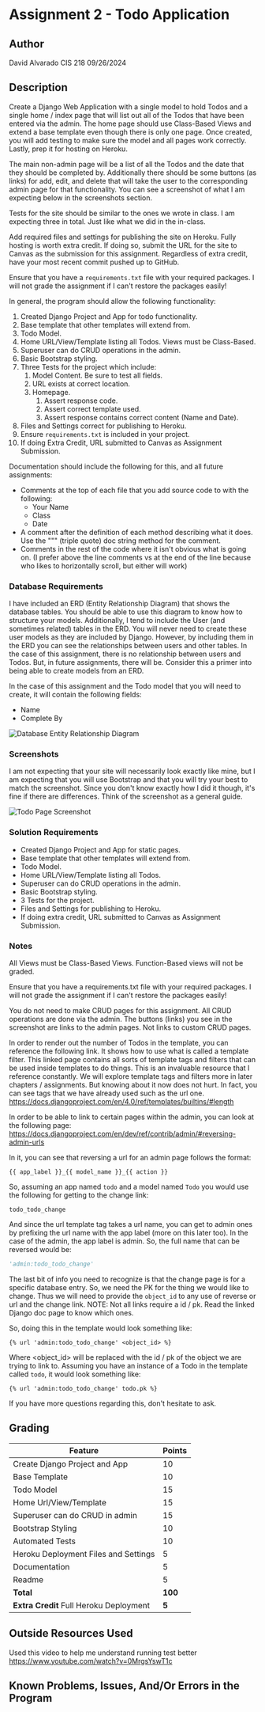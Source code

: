 # Assignment 2 - Todo Application

## Author
David Alvarado
CIS 218
09/26/2024

## Description

Create a Django Web Application with a single model to hold Todos and a single home / index page that will list out all of the Todos that have been entered via the admin. The home page should use Class-Based Views and extend a base template even though there is only one page. Once created, you will add testing to make sure the model and all pages work correctly. Lastly, prep it for hosting on Heroku.

The main non-admin page will be a list of all the Todos and the date that they should be completed by. Additionally there should be some buttons (as links) for add, edit, and delete that will take the user to the corresponding admin page for that functionality. You can see a screenshot of what I am expecting below in the screenshots section.

Tests for the site should be similar to the ones we wrote in class. I am expecting three in total. Just like what we did in the in-class.

Add required files and settings for publishing the site on Heroku. Fully hosting is worth extra credit. If doing so, submit the URL for the site to Canvas as the submission for this assignment. Regardless of extra credit, have your most recent commit pushed up to GitHub.

Ensure that you have a `requirements.txt` file with your required packages. I will not grade the assignment if I can't restore the packages easily!

In general, the program should allow the following functionality:

1. Created Django Project and App for todo functionality.
2. Base template that other templates will extend from.
3. Todo Model.
4. Home URL/View/Template listing all Todos. Views must be Class-Based.
5. Superuser can do CRUD operations in the admin.
6. Basic Bootstrap styling.
7. Three Tests for the project which include:
   1. Model Content. Be sure to test all fields.
   2. URL exists at correct location.
   3. Homepage.
      1. Assert response code.
      2. Assert correct template used.
      3. Assert response contains correct content (Name and Date).
8. Files and Settings correct for publishing to Heroku.
9. Ensure `requirements.txt` is included in your project.
10. If doing Extra Credit, URL submitted to Canvas as Assignment Submission.

Documentation should include the following for this, and all future assignments:
* Comments at the top of each file that you add source code to with the following:
  * Your Name
  * Class
  * Date
* A comment after the definition of each method describing what it does. Use the """ (triple quote) doc string method for the comment.
* Comments in the rest of the code where it isn't obvious what is going on. (I prefer above the line comments vs at the end of the line because who likes to horizontally scroll, but either will work)

### Database Requirements
I have included an ERD (Entity Relationship Diagram) that shows the database tables. You should be able to use this diagram to know how to structure your models. Additionally, I tend to include the User (and sometimes related) tables in the ERD. You will never need to create these user models as they are included by Django. However, by including them in the ERD you can see the relationships between users and other tables. In the case of this assignment, there is no relationship between users and Todos. But, in future assignments, there will be. Consider this a primer into being able to create models from an ERD.

In the case of this assignment and the Todo model that you will need to create, it will contain the following fields:
* Name
* Complete By

![Database Entity Relationship Diagram](https://barnesbrothers.net/cis218/assignment_images/assignment_2/cis218_assignment_2_erd.png "Database Entity Relationship Diagram")

### Screenshots
I am not expecting that your site will necessarily look exactly like mine, but I am expecting that you will use Bootstrap and that you will try your best to match the screenshot. Since you don't know exactly how I did it though, it's fine if there are differences. Think of the screenshot as a general guide.

![Todo Page Screenshot](https://barnesbrothers.net/cis218/assignment_images/assignment_2/cis218_assignment_2_screenshot.png "Todo Page Screenshot")

### Solution Requirements
* Created Django Project and App for static pages.
* Base template that other templates will extend from.
* Todo Model.
* Home URL/View/Template listing all Todos.
* Superuser can do CRUD operations in the admin.
* Basic Bootstrap styling.
* 3 Tests for the project.
* Files and Settings for publishing to Heroku.
* If doing extra credit, URL submitted to Canvas as Assignment Submission.

### Notes
All Views must be Class-Based Views. Function-Based views will not be graded.

Ensure that you have a requirements.txt file with your required packages. I will not grade the assignment if I can't restore the packages easily!

You do not need to make CRUD pages for this assignment. All CRUD operations are done via the admin.
The buttons (links) you see in the screenshot are links to the admin pages. Not links to custom CRUD pages.

In order to render out the number of Todos in the template, you can reference the following link. It shows how to use what is called a template filter. This linked page contains all sorts of template tags and filters that can be used inside templates to do things. This is an invaluable resource that I reference constantly. We will explore template tags and filters more in later chapters / assignments. But knowing about it now does not hurt. In fact, you can see tags that we have already used such as the url one.
<br>https://docs.djangoproject.com/en/4.0/ref/templates/builtins/#length

In order to be able to link to certain pages within the admin, you can look at the following page:
<br>https://docs.djangoproject.com/en/dev/ref/contrib/admin/#reversing-admin-urls

In it, you can see that reversing a url for an admin page follows the format:

```
{{ app_label }}_{{ model_name }}_{{ action }}
```

So, assuming an app named `todo` and a model named `Todo` you would use the following for getting to the change link:

```
todo_todo_change
```

And since the url template tag takes a url name, you can get to admin ones by prefixing the url name with the app label (more on this later too). In the case of the admin, the app label is admin. So, the full name that can be reversed would be:

```python
'admin:todo_todo_change'
```

The last bit of info you need to recognize is that the change page is for a specific database entry.
So, we need the PK for the thing we would like to change. Thus we will need to provide the `object_id`
to any use of reverse or url and the change link.
NOTE: Not all links require a id / pk. Read the linked Django doc page to know which ones.

So, doing this in the template would look something like:

```htmldjango
{% url 'admin:todo_todo_change' <object_id> %}
```

Where <object_id> will be replaced with the id / pk of the object we are trying to link to.
Assuming you have an instance of a Todo in the template called `todo`, it would look something like:

```htmldjango
{% url 'admin:todo_todo_change' todo.pk %}
```

If you have more questions regarding this, don't hesitate to ask.

## Grading
| Feature                                  | Points |
|------------------------------------------|--------|
| Create Django Project and App            |    10  |
| Base Template                            |    10  |
| Todo Model                               |    15  |
| Home Url/View/Template                   |    15  |
| Superuser can do CRUD in admin           |    15  |
| Bootstrap Styling                        |    10  |
| Automated Tests                          |    10  |
| Heroku Deployment Files and Settings     |     5  |
| Documentation                            |     5  |
| Readme                                   |     5  |
| **Total**                                | **100**|
| **Extra Credit** Full Heroku Deployment  |   **5**|

## Outside Resources Used

Used this video to help me understand running test better https://www.youtube.com/watch?v=0MrgsYswT1c

## Known Problems, Issues, And/Or Errors in the Program
